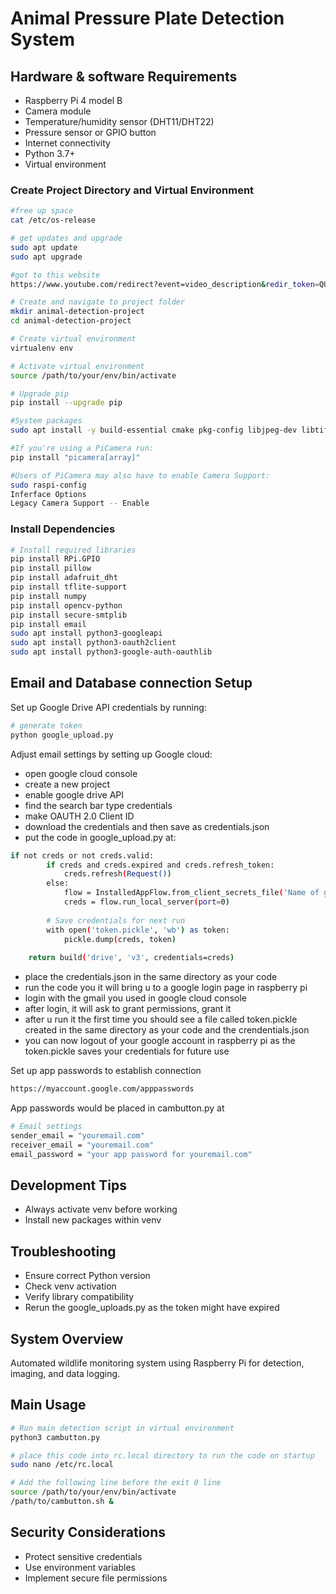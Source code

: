 # Animal Pressure Plate Detection System

## Hardware & software Requirements
- Raspberry Pi 4 model B
- Camera module
- Temperature/humidity sensor (DHT11/DHT22)
- Pressure sensor or GPIO button
- Internet connectivity
- Python 3.7+
- Virtual environment

### Create Project Directory and Virtual Environment
```bash
#free up space
cat /etc/os-release

# get updates and upgrade
sudo apt update
sudo apt upgrade

#got to this website
https://www.youtube.com/redirect?event=video_description&redir_token=QUFFLUhqbjQ3WWExVEhtV3Bhc1NDZ0J2ZXdPRVAwUS0xQXxBQ3Jtc0trMGFWSGZ2ZjduWC1iWHNMOUUzVFU3ZldQbjc0U0t3WjF4MFdEQjUzZ0puNDFuZFZVeHEtNGthbmRJYzBPYlpVWTNsSXNuQUdjU3RxQTNoLU1nSXV0bm1QQ2JvT05kMWtoVTItMEZZMXJHWnhvNWpmRQ&q=https%3A%2F%2Fgithub.com%2FPINTO0309%2FTensorflow-bin%2Ftree%2Fmain%2Fprevious_versions&v=vekblEk6UPc

# Create and navigate to project folder
mkdir animal-detection-project
cd animal-detection-project

# Create virtual environment
virtualenv env

# Activate virtual environment
source /path/to/your/env/bin/activate

# Upgrade pip
pip install --upgrade pip

#System packages
sudo apt install -y build-essential cmake pkg-config libjpeg-dev libtiff5-dev libpng-dev libavcodec-dev libavformat-dev libswscale-dev libv4l-dev libxvidcore-dev libx264-dev libfontconfig1-dev libcairo2-dev libgdk-pixbuf2.0-dev libpango1.0-dev libgtk2.0-dev libgtk-3-dev libatlas-base-dev gfortran libhdf5-dev libhdf5-serial-dev libhdf5-103 libqt5gui5 libqt5webkit5 libqt5test5 python3-pyqt5 python3-dev

#If you're using a PiCamera run:
pip install "picamera[array]"

#Users of PiCamera may also have to enable Camera Support:
sudo raspi-config
Inferface Options
Legacy Camera Support -- Enable
```

### Install Dependencies
```bash
# Install required libraries
pip install RPi.GPIO
pip install pillow
pip install adafruit_dht
pip install tflite-support
pip install numpy
pip install opencv-python
pip install secure-smtplib
pip install email
sudo apt install python3-googleapi
sudo apt install python3-oauth2client
sudo apt install python3-google-auth-oauthlib
```

## Email and Database connection Setup
Set up Google Drive API credentials by running:
```bash
# generate token
python google_upload.py
```
Adjust email settings by setting up Google cloud:
- open google cloud console
- create a new project
- enable google drive API
- find the search bar type credentials
- make OAUTH 2.0 Client ID
- download the credentials and then save as credentials.json
- put the code in google_upload.py at:
```bash
if not creds or not creds.valid:
        if creds and creds.expired and creds.refresh_token:
            creds.refresh(Request())
        else:
            flow = InstalledAppFlow.from_client_secrets_file('Name of generated .json file', SCOPES)
            creds = flow.run_local_server(port=0)
        
        # Save credentials for next run
        with open('token.pickle', 'wb') as token:
            pickle.dump(creds, token)
    
    return build('drive', 'v3', credentials=creds)
```
- place the credentials.json in the same directory as your code
- run the code you it will bring u to a google login page in raspberry pi
- login with the gmail you used in google cloud console
- after login, it will ask to grant permissions, grant it
- after u run it the first time you should see a file called token.pickle created in the same directory as your code and the crendentials.json
- you can now logout of your google account in raspberry pi as the token.pickle saves your credentials for future use

Set up app passwords to establish connection
```bash
https://myaccount.google.com/apppasswords
```

App passwords would be placed in cambutton.py at
```bash
# Email settings
sender_email = "youremail.com"
receiver_email = "youremail.com"
email_password = "your app password for youremail.com"
```

## Development Tips
- Always activate venv before working
- Install new packages within venv

## Troubleshooting
- Ensure correct Python version
- Check venv activation
- Verify library compatibility
- Rerun the google_uploads.py as the token might have expired

## System Overview
Automated wildlife monitoring system using Raspberry Pi for detection, imaging, and data logging.


## Main Usage
```bash
# Run main detection script in virtual environment
python3 cambutton.py

# place this code into rc.local directory to run the code on startup
sudo nano /etc/rc.local

# Add the following line before the exit 0 line
source /path/to/your/env/bin/activate
/path/to/cambutton.sh &
```

## Security Considerations
- Protect sensitive credentials
- Use environment variables
- Implement secure file permissions
